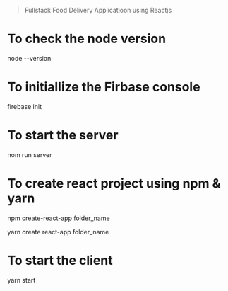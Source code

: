> Fullstack Food Delivery Applicatioon using Reactjs

# To check the node version

node --version

# To initiallize the Firbase console

firebase init

# To start the server

nom run server

# To create react project using npm & yarn

npm create-react-app folder_name

yarn create react-app folder_name

# To start the client

yarn start
